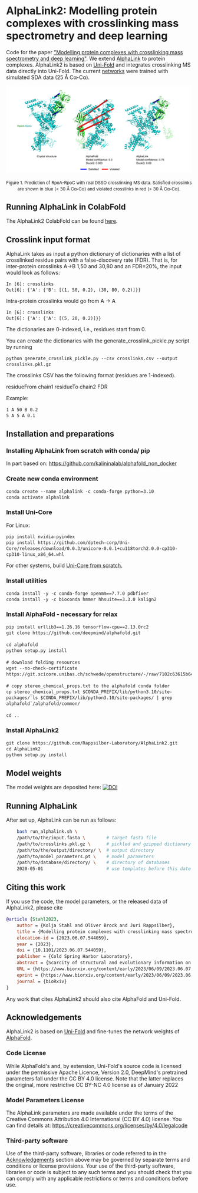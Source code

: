# AlphaLink2: Modelling protein complexes with crosslinking mass spectrometry and deep learning

Code for the paper ["Modelling protein complexes with crosslinking mass spectrometry and deep learning"](https://www.biorxiv.org/content/10.1101/2023.06.07.544059v2). We extend [AlphaLink](https://github.com/lhatsk/AlphaLink) to protein complexes. AlphaLink2 is based on [Uni-Fold](https://github.com/dptech-corp/Uni-Fold) and integrates crosslinking MS data directly into Uni-Fold. The current [networks](https://doi.org/10.5281/zenodo.8007238) were trained with simulated SDA data (25 Å Cα-Cα).

![case](./img/figure_github.png)
<center>
<small>
Figure 1. Prediction of RpoA-RpoC with real DSSO crosslinking MS data. Satisfied crosslinks are shown in blue (< 30 Å Cα-Cα) and violated crosslinks in red (> 30 Å Cα-Cα).
</small>
</center>

## Running AlphaLink in ColabFold

The AlphaLink2 ColabFold can be found [here](https://colab.research.google.com/github/Rappsilber-Laboratory/AlphaLink2/blob/main/notebooks/alphalink2.ipynb).

## Crosslink input format

AlphaLink takes as input a python dictionary of dictionaries with a list of crosslinked residue pairs with a false-discovery rate (FDR). That is, for inter-protein crosslinks A->B 1,50 and 30,80 and an FDR=20%, the input would look as follows:

```
In [6]: crosslinks
Out[6]: {'A': {'B': [(1, 50, 0.2), (30, 80, 0.2)]}}
```

Intra-protein crosslinks would go from A -> A

```
In [6]: crosslinks
Out[6]: {'A': {'A': [(5, 20, 0.2)]}}
```

The dictionaries are 0-indexed, i.e., residues start from 0.


You can create the dictionaries with the generate_crosslink_pickle.py script by running

```
python generate_crosslink_pickle.py --csv crosslinks.csv --output crosslinks.pkl.gz
```

The crosslinks CSV has the following format (residues are 1-indexed).

residueFrom chain1 residueTo chain2 FDR

Example:

```
1 A 50 B 0.2
5 A 5 A 0.1
```

## Installation and preparations

### Installing AlphaLink from scratch with conda/ pip
In part based on: https://github.com/kalininalab/alphafold_non_docker

### Create new conda environment
```	
conda create --name alphalink -c conda-forge python=3.10
conda activate alphalink
```

### Install Uni-Core

For Linux:
```
pip install nvidia-pyindex
pip install https://github.com/dptech-corp/Uni-Core/releases/download/0.0.3/unicore-0.0.1+cu118torch2.0.0-cp310-cp310-linux_x86_64.whl
```

For other systems, build [Uni-Core from scratch.](https://github.com/dptech-corp/Uni-Core#installation)


### Install utilities
```
conda install -y -c conda-forge openmm==7.7.0 pdbfixer
conda install -y -c bioconda hmmer hhsuite==3.3.0 kalign2
```

### Install AlphaFold - necessary for relax

```
pip install urllib3==1.26.16 tensorflow-cpu==2.13.0rc2
git clone https://github.com/deepmind/alphafold.git

cd alphafold
python setup.py install

# download folding resources
wget --no-check-certificate https://git.scicore.unibas.ch/schwede/openstructure/-/raw/7102c63615b64735c4941278d92b554ec94415f8/modules/mol/alg/src/stereo_chemical_props.txt

# copy stereo_chemical_props.txt to the alphafold conda folder
cp stereo_chemical_props.txt $CONDA_PREFIX/lib/python3.10/site-packages/`ls $CONDA_PREFIX/lib/python3.10/site-packages/ | grep alphafold`/alphafold/common/

cd ..
```


### Install AlphaLink2
```
git clone https://github.com/Rappsilber-Laboratory/AlphaLink2.git
cd AlphaLink2
python setup.py install
```

## Model weights
	
The model weights are deposited here: [![DOI](https://zenodo.org/badge/DOI/10.5281/zenodo.8007238.svg)](https://doi.org/10.5281/zenodo.8007238)

## Running AlphaLink

After set up, AlphaLink can be run as follows:

```bash
    bash run_alphalink.sh \
    /path/to/the/input.fasta \        # target fasta file
    /path/to/crosslinks.pkl.gz \      # pickled and gzipped dictionary with crosslinks
    /path/to/the/output/directory/ \  # output directory
    /path/to/model_parameters.pt \    # model parameters
    /path/to/database/directory/ \    # directory of databases
    2020-05-01                        # use templates before this date
```
	
## Citing this work

If you use the code, the model parameters, or the released data of AlphaLink2, please cite

    
```bibtex
@article {Stahl2023,
	author = {Kolja Stahl and Oliver Brock and Juri Rappsilber},
	title = {Modelling protein complexes with crosslinking mass spectrometry and deep learning},
	elocation-id = {2023.06.07.544059},
	year = {2023},
	doi = {10.1101/2023.06.07.544059},
	publisher = {Cold Spring Harbor Laboratory},
	abstract = {Scarcity of structural and evolutionary information on protein complexes poses a challenge to deep learning-based structure modelling. We integrated experimental distance restraints obtained by crosslinking mass spectrometry (MS) into AlphaFold-Multimer, by extending AlphaLink to protein complexes. Integrating crosslinking MS data substantially improves modelling performance on challenging targets, by helping to identify interfaces, focusing sampling, and improving model selection. This extends to single crosslinks from whole-cell crosslinking MS, suggesting the possibility of whole-cell structural investigations driven by experimental data.Competing Interest StatementThe authors have declared no competing interest.},
	URL = {https://www.biorxiv.org/content/early/2023/06/09/2023.06.07.544059},
	eprint = {https://www.biorxiv.org/content/early/2023/06/09/2023.06.07.544059.full.pdf},
	journal = {bioRxiv}
}
```

Any work that cites AlphaLink2 should also cite AlphaFold and Uni-Fold.

## Acknowledgements

AlphaLink2 is based on [Uni-Fold](https://github.com/dptech-corp/Uni-Fold) and fine-tunes the network weights of [AlphaFold](https://github.com/deepmind/alphafold/).

### Code License

While AlphaFold's and, by extension, Uni-Fold's source code is licensed under the permissive Apache Licence, Version 2.0, DeepMind's pretrained parameters fall under the CC BY 4.0 license. Note that the latter replaces the original, more restrictive CC BY-NC 4.0 license as of January 2022

### Model Parameters License

The AlphaLink parameters are made available under the terms of the Creative Commons Attribution 4.0 International (CC BY 4.0) license. You can find details at: https://creativecommons.org/licenses/by/4.0/legalcode

### Third-party software

Use of the third-party software, libraries or code referred to in the [Acknowledgements](README.md/#acknowledgements) section above may be governed by separate terms and conditions or license provisions. Your use of the third-party software, libraries or code is subject to any such terms and you should check that you can comply with any applicable restrictions or terms and conditions before use.
